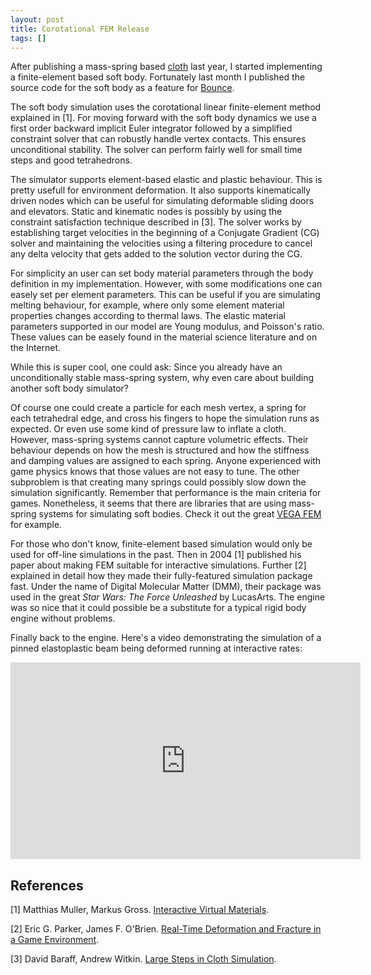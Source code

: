 ```yaml
---
layout: post
title: Corotational FEM Release
tags: []
---
```


After publishing a mass-spring based [cloth](https://github.com/irlanrobson/bounce/tree/master/include/bounce/cloth) last year, I started implementing a finite-element based soft body. Fortunately last month I published the source code 
for the soft body as a feature for [Bounce](https://github.com/irlanrobson/Bounce). 

The soft body simulation uses the corotational linear finite-element method explained in [1]. For moving forward with the soft body dynamics we use a first order backward implicit Euler integrator followed by a simplified constraint solver that can robustly handle 
vertex contacts. This ensures unconditional stability. The solver can perform fairly well for small time steps and good tetrahedrons.

The simulator supports element-based elastic and plastic behaviour. This is pretty usefull for environment deformation. It also supports kinematically driven nodes which can be useful for simulating deformable sliding doors and elevators. Static and kinematic nodes is possibly by using the constraint satisfaction technique described in [3]. The solver works by establishing target velocities in the beginning 
of a Conjugate Gradient (CG) solver and maintaining the velocities using a filtering procedure to cancel any delta velocity that gets added to the solution vector during the CG. 

For simplicity an user can set body material parameters through the body definition in my implementation. However, with some modifications one can easely set per element parameters. 
This can be useful if you are simulating melting behaviour, for example, where only some element material properties changes according to thermal laws. The elastic material 
parameters supported in our model are Young modulus, and Poisson's ratio. These values can be easely found in the material science literature and on the Internet.

While this is super cool, one could ask: Since you already have an unconditionally stable mass-spring system, 
why even care about building another soft body simulator? 

Of course one could create a particle for each mesh vertex, a spring for each tetrahedral edge, and cross his fingers to hope the simulation runs as expected. Or even use some kind of pressure law 
to inflate a cloth. However, mass-spring systems cannot capture volumetric effects. 
Their behaviour depends on how the mesh is structured and how the stiffness and damping values are assigned to each spring. Anyone experienced with game physics knows that 
those values are not easy to tune. The other subproblem is that creating many springs could
possibly slow down the simulation significantly. Remember that performance is the main criteria for games. Nonetheless, it seems that there are libraries that are using mass-spring systems for simulating soft bodies. 
Check it out the great [VEGA FEM](http://run.usc.edu/vega/) for example.

For those who don't know, finite-element based simulation would only be used for off-line simulations in the past. Then in 2004 [1] published his paper 
about making FEM suitable for interactive simulations. Further [2] explained in detail how they made their fully-featured simulation package fast. Under the name of Digital Molecular Matter (DMM), 
their package was used in the great *Star Wars: The Force Unleashed* by LucasArts. The engine was so nice that it could possible be a substitute for a typical rigid body engine without problems.

Finally back to the engine. Here's a video demonstrating the simulation of a pinned elastoplastic beam being deformed running at interactive rates:

<iframe width="560" height="315" src="https://www.youtube.com/embed/xxGV3_pnmJQ" frameborder="0" allow="accelerometer; autoplay; encrypted-media; gyroscope; picture-in-picture" allowfullscreen></iframe>

## References

[1] Matthias Muller, Markus Gross. [Interactive Virtual Materials](http://matthias-mueller-fischer.ch/publications/GI2004.pdf).

[2] Eric G. Parker, James F. O'Brien. [Real-Time Deformation and Fracture in a Game Environment](http://graphics.berkeley.edu/papers/Parker-RTD-2009-08/Parker-RTD-2009-08.pdf).

[3] David Baraff, Andrew Witkin. [Large Steps in Cloth Simulation](https://www.cs.cmu.edu/~baraff/papers/sig98.pdf).
